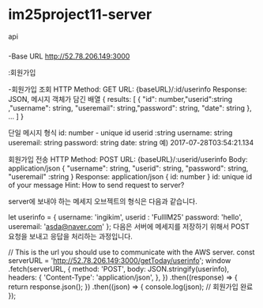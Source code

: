# im25project11-server

api
###
-Base URL
http://52.78.206.149:3000

:회원가입

-회원가입 조회
HTTP Method: GET
URL: {baseURL}/:id/userinfo
Response: JSON, 메시지 객체가 담긴 배열
{
  results: [
    { "id": number,"userid":string ,"username": string, "useremail": string,"password": string, "date": string },
    ...
  ]
}

단일 메시지 형식
id: number - unique id
userid :string
username: string
useremail: string
password: string
date: string
예) 2017-07-28T03:54:21.134

회원가입 전송
HTTP Method: POST
URL: {baseURL}/:userid/userinfo
Body: application/json
{
  "username": string,
  "userid": string,
  "password": string,
  "useremail" :string
}
Response: application/json
{ id: number }
id: unique id of your message
Hint: How to send request to server?

server에 보내야 하는 메세지 오브젝트의 형식은 다음과 같습니다.

let userinfo = {
  username: 'ingikim',
  userid : 'FullIM25'
  password: 'hello',
  useremail: 'asda@naver.com'
};
다음은 서버에 메세지를 저장하기 위해서 POST 요청을 보내고 응답을 처리하는 과정입니다.

// This is the url you should use to communicate with the AWS server.
const serverURL = 'http://52.78.206.149:3000/getToday/userinfo';
window
  .fetch(serverURL, {
    method: 'POST',
    body: JSON.stringify(userinfo),
    headers: {
      'Content-Type': 'application/json',
    },
  })
  .then((response) => {
    return response.json();
  })
  .then((json) => {
    console.log(json);
    // 회원가입 완료
  });
  ###